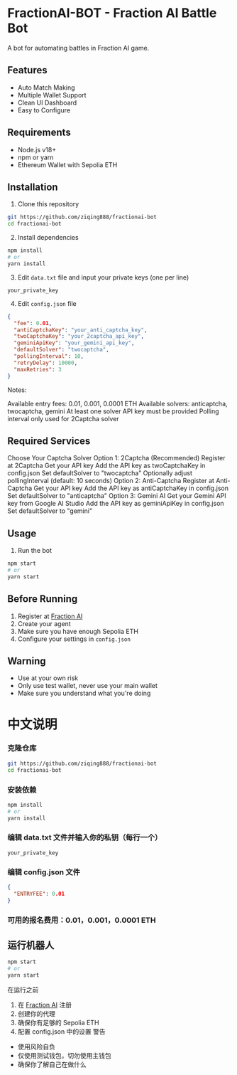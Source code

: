 # FractionAI-BOT - Fraction AI Battle Bot

A bot for automating battles in Fraction AI game.

## Features

- Auto Match Making
- Multiple Wallet Support
- Clean UI Dashboard
- Easy to Configure

## Requirements

- Node.js v18+
- npm or yarn
- Ethereum Wallet with Sepolia ETH

## Installation

1. Clone this repository

```bash
git https://github.com/ziqing888/fractionai-bot
cd fractionai-bot
```

2. Install dependencies

```bash
npm install
# or
yarn install
```

3. Edit `data.txt` file and input your private keys (one per line)

```
your_private_key
```

4. Edit `config.json` file

```json
{
  "fee": 0.01,
  "antiCaptchaKey": "your_anti_captcha_key",
  "twoCaptchaKey": "your_2captcha_api_key",
  "geminiApiKey": "your_gemini_api_key",
  "defaultSolver": "twocaptcha",
  "pollingInterval": 10,
  "retryDelay": 10000,
  "maxRetries": 3
}
```

Notes:

Available entry fees: 0.01, 0.001, 0.0001 ETH
Available solvers: anticaptcha, twocaptcha, gemini
At least one solver API key must be provided
Polling interval only used for 2Captcha solver

## Required Services
Choose Your Captcha Solver
Option 1: 2Captcha (Recommended)
Register at 2Captcha
Get your API key
Add the API key as twoCaptchaKey in config.json
Set defaultSolver to "twocaptcha"
Optionally adjust pollingInterval (default: 10 seconds)
Option 2: Anti-Captcha
Register at Anti-Captcha
Get your API key
Add the API key as antiCaptchaKey in config.json
Set defaultSolver to "anticaptcha"
Option 3: Gemini AI
Get your Gemini API key from Google AI Studio
Add the API key as geminiApiKey in config.json
Set defaultSolver to "gemini"

## Usage

1. Run the bot

```bash
npm start
# or
yarn start
```



## Before Running

1. Register at [Fraction AI](https://dapp.fractionai.xyz/?referral=28E4C6D8)
2. Create your agent
3. Make sure you have enough Sepolia ETH
4. Configure your settings in `config.json`

## Warning

- Use at your own risk
- Only use test wallet, never use your main wallet
- Make sure you understand what you're doing

# 中文说明
### 克隆仓库

```bash
git https://github.com/ziqing888/fractionai-bot
cd fractionai-bot
```
### 安装依赖
```bash
npm install
# or
yarn install
```
### 编辑 data.txt 文件并输入你的私钥（每行一个）
```
your_private_key
```
### 编辑 config.json 文件
```json
{
  "ENTRYFEE": 0.01
}
```
### 可用的报名费用：0.01，0.001，0.0001 ETH
## 运行机器人
```bash
npm start
# or
yarn start
```
在运行之前
1. 在 [Fraction AI](https://dapp.fractionai.xyz/?referral=28E4C6D8) 注册
2. 创建你的代理
3. 确保你有足够的 Sepolia ETH
4. 配置 config.json 中的设置
警告
- 使用风险自负
- 仅使用测试钱包，切勿使用主钱包
- 确保你了解自己在做什么

